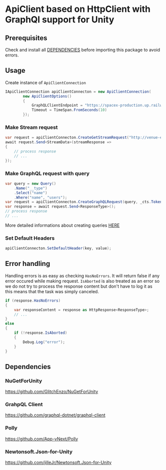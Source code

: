 # ApiClient based on HttpClient with GraphQl support for Unity

## Prerequisites
Check and install all [DEPENDENCIES](#dependencies) before importing this package to avoid errors.

## Usage
Create instance of `ApiClientConnection`
```csharp
IApiClientConnection apiClientConnecton = new ApiClientConnection(
        new ApiClientOptions()
        {
            GraphQLClientEndpoint = "https://spacex-production.up.railway.app/",
            Timeout = TimeSpan.FromSeconds(10)
        });
```

### Make Stream request
```csharp
var request = apiClientConnecton.CreateGetStreamRequest("http://venue-explorer.monopoly-concept1.r10s.r5y.io/public-stream", _streamRequestCts.Token);
await request.Send<StreamData>(streamResponse =>
{
    // process response
    // ...
});
```

### Make GraphQL request with query
```csharp
var query = new Query()
    .Name("__type")
    .Select("name")
    .Where("name", "users");
var request = apiClientConnecton.CreateGraphQLRequest(query, _cts.Token);
var response = await request.Send<ResponseType>();
// process response
// ...
```
More detailed informations about creating queries [HERE](GraphQLQueryBuilder/README.md)

### Set Default Headers
```csharp
apiClientConnecton.SetDefaultHeader(key, value);
```

## Error handling
Handling errors is as easy as checking `HasNoErrors`. 
It will return false if any error occured while making request.
`IsAborted` is also treated as an error so we do not try to process the
response content but don't have to log it as this means that the task was simply
canceled.
```csharp
if (response.HasNoErrors)
{
    var responseContent = response as HttpResponse<ResponseType>;
    // ...
}
else
{
    if (!response.IsAborted)
    {
        Debug.Log("error");
    }
}
```

## Dependencies

### NuGetForUnity
https://github.com/GlitchEnzo/NuGetForUnity

### GrahpQL Client
https://github.com/graphql-dotnet/graphql-client

### Polly
https://github.com/App-vNext/Polly

### Newtonsoft.Json-for-Unity
https://github.com/jilleJr/Newtonsoft.Json-for-Unity